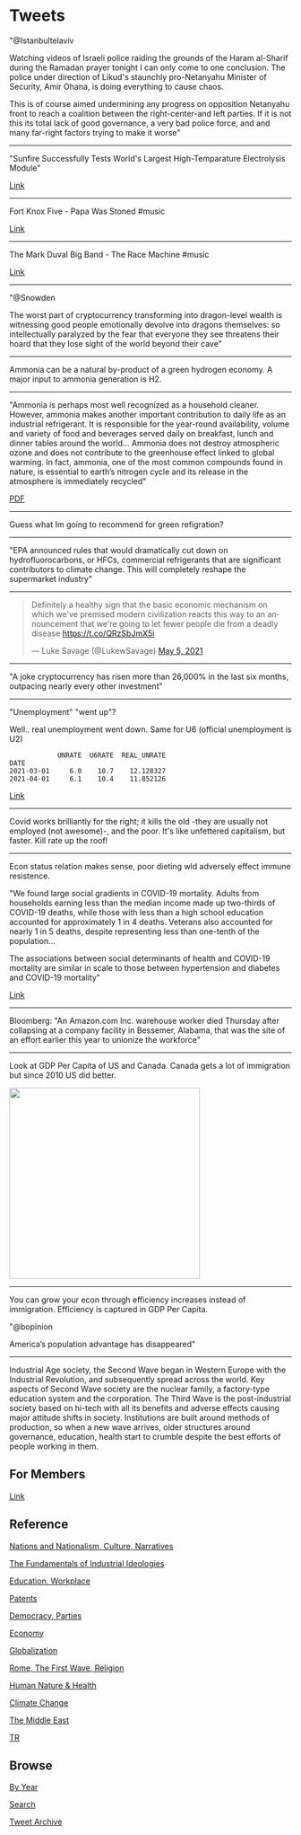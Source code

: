# Tweets


"@Istanbultelaviv

Watching videos of Israeli police raiding the grounds of the Haram
al-Sharif during the Ramadan prayer tonight I can only come to one
conclusion. The police under direction of Likud's staunchly
pro-Netanyahu Minister of Security, Amir Ohana, is doing everything to
cause chaos.

This is of course aimed undermining any progress on opposition
Netanyahu front to reach a coalition between the right-center-and left
parties. If it is not this its total lack of good governance, a very
bad police force, and and many far-right factors trying to make it
worse"

---

"Sunfire Successfully Tests World's Largest High-Temparature
Electrolysis Module"

[Link](https://bit.ly/2SuisG3)

---

Fort Knox Five - Papa Was Stoned \#music

[Link](https://youtu.be/ltC0XIflyKc)

---

The Mark Duval Big Band - The Race Machine \#music

[Link](https://youtu.be/0taq78DElkY)

---

"@Snowden

The worst part of cryptocurrency transforming into dragon-level wealth
is witnessing good people emotionally devolve into dragons themselves:
so intellectually paralyzed by the fear that everyone they see
threatens their hoard that they lose sight of the world beyond their
cave"

---

Ammonia can be a natural by-product of a green hydrogen economy. A
major input to ammonia generation is H2.

---

"Ammonia is perhaps most well recognized as a household
cleaner. However, ammonia makes another important contribution to
daily life as an industrial refrigerant.  It is responsible for the
year-round availability, volume and variety of food and beverages
served daily on breakfast, lunch and dinner tables around the world...
Ammonia does not destroy atmospheric ozone and does not contribute to
the greenhouse effect linked to global warming. In fact, ammonia, one
of the most common compounds found in nature, is essential to earth’s
nitrogen cycle and its release in the atmosphere is immediately
recycled"

[PDF](https://www.ammonia21.com/files/iaar-green-paper-ammonia.pdf)

---

Guess what Im going to recommend for green refigration?

---

"EPA announced rules that would dramatically cut down on
hydrofluorocarbons, or HFCs, commercial refrigerants that are
significant contributors to climate change. This will completely
reshape the supermarket industry"

---

<blockquote class="twitter-tweet"><p lang="en" dir="ltr">Definitely a healthy sign that the basic economic mechanism on which we&#39;ve premised modern civilization reacts this way to an announcement that we&#39;re going to let fewer people die from a deadly disease <a href="https://t.co/QRzSbJmX5i">https://t.co/QRzSbJmX5i</a></p>&mdash; Luke Savage (@LukewSavage) <a href="https://twitter.com/LukewSavage/status/1390039136845828096?ref_src=twsrc%5Etfw">May 5, 2021</a></blockquote> <script async src="https://platform.twitter.com/widgets.js" charset="utf-8"></script>

---

"A joke cryptocurrency has risen more than 26,000% in the last six
months, outpacing nearly every other investment"

---

"Unemployment" "went up"?

Well.. real unemployment went down. Same for U6 (official unemployment
is U2)

```text
            UNRATE  U6RATE  REAL_UNRATE  
DATE                                                     
2021-03-01     6.0    10.7    12.128327  
2021-04-01     6.1    10.4    11.852126  
```

[Link](2019/05/stats.md#unempl)

---

Covid works brilliantly for the right; it kills the old -they are
usually not employed (not awesome)-, and the poor. It's like
unfettered capitalism, but faster. Kill rate up the roof!

---

Econ status relation makes sense, poor dieting wld adversely effect
immune resistence.

"We found large social gradients in COVID-19 mortality. Adults from
households earning less than the median income made up two-thirds of
COVID-19 deaths, while those with less than a high school education
accounted for approximately 1 in 4 deaths. Veterans also accounted for
nearly 1 in 5 deaths, despite representing less than one-tenth of the
population...

The associations between social determinants of health and COVID-19
mortality are similar in scale to those between hypertension and
diabetes and COVID-19 mortality"

[Link](https://journals.plos.org/plosmedicine/article?id=10.1371/journal.pmed.1003490)

---

Bloomberg: "An Amazon.com Inc. warehouse worker died Thursday after
collapsing at a company facility in Bessemer, Alabama, that was the
site of an effort earlier this year to unionize the workforce"

---


Look at GDP Per Capita of US and Canada. Canada gets a lot of
immigration but since 2010 US did better.

<img width="340" src="https://pbs.twimg.com/media/E03sBtlX0Akvzai?format=jpg&name=small"/>

---

You can grow your econ through efficiency increases instead of
immigration. Efficiency is captured in GDP Per Capita.

"@bopinion

America’s population advantage has disappeared"

---

Industrial Age society, the Second Wave began in Western Europe with
the Industrial Revolution, and subsequently spread across the
world. Key aspects of Second Wave society are the nuclear family, a
factory-type education system and the corporation. The Third Wave is
the post-industrial society based on hi-tech with all its benefits and
adverse effects causing major attitude shifts in society. Institutions
are built around methods of production, so when a new wave arrives,
older structures around governance, education, health start to crumble
despite the best efforts of people working in them.

## For Members

[Link](https://thirdwave-members.herokuapp.com)

## Reference

[Nations and Nationalism, Culture, Narratives](/2013/02/nations-and-nationalism.md)

[The Fundamentals of Industrial Ideologies](/2011/04/fundamentals-of-industrial-ideologies.md)

[Education, Workplace](2017/09/education-workplace.md)

[Patents](/2018/09/patents.md)

[Democracy, Parties](/2016/11/democracy.md)

[Economy](/2018/05/economy.md)

[Globalization](/2018/09/globalization.md)

[Rome, The First Wave, Religion](/2017/12/rome.md)

[Human Nature & Health](/2020/07/human-nature.md)

[Climate Change](/2018/12/climate.md)

[The Middle East](/2019/07/middleeast.md)

[TR](../tr)

## Browse

[By Year](years.md)

[Search](search.html)

[Tweet Archive](/tweets/README.md)


